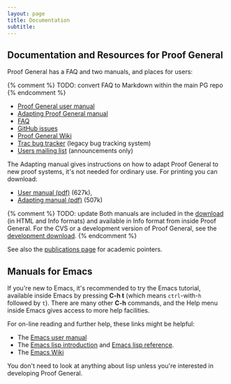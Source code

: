 ```yaml
---
layout: page
title: Documentation
subtitle:
---
```


## Documentation and Resources for Proof General

Proof General has a FAQ and two manuals, and places for users:

{% comment %} TODO: convert FAQ to Markdown within the main PG repo {% endcomment %}
-   [Proof General user manual](/doc/userman)
-   [Adapting Proof General manual](/doc/adaptingman)
-   [FAQ](https://github.com/ProofGeneral/PG/blob/master/FAQ)
-   [GitHub issues](https://github.com/ProofGeneral/PG/issues)
-   [Proof General Wiki](http://proofgeneral.inf.ed.ac.uk/wiki)
-   [Trac bug tracker](http://proofgeneral.inf.ed.ac.uk/trac) (legacy bug tracking system)
-   [Users mailing list](http://proofgeneral.inf.ed.ac.uk/mailinglist) (announcements only)

The Adapting manual gives instructions on how to adapt Proof General to
new proof systems, it's not needed for ordinary use. For printing you
can download:

-   [User manual (pdf)](http://proofgeneral.inf.ed.ac.uk/releases/ProofGeneral/doc/ProofGeneral.pdf)
    (627k),
-   [Adapting manual (pdf)](http://proofgeneral.inf.ed.ac.uk/releases/ProofGeneral/doc/PG-adapting.pdf) (507k)

{% comment %} TODO: update
Both manuals are included in the [download](/download) (in HTML and Info
formats) and available in Info format from inside Proof General. For the
CVS or a development version of Proof General, see the [development download](devel).
{% endcomment %}

See also the [publications page](/pubs) for academic pointers.

## Manuals for Emacs

If you're new to Emacs, it's recommended to try the Emacs tutorial,
available inside Emacs by pressing **C-h t** (which means
`ctrl`-with-`h` followed by `t`). There are many other **C-h** commands,
and the Help menu inside Emacs gives access to more help facilities.

For on-line reading and further help, these links might be helpful:

-   The [Emacs user manual](http://www.gnu.org/software/emacs/manual/)
-   The [Emacs lisp introduction](http://www.gnu.org/software/emacs/manual/eintr.html)
    and [Emacs lisp reference](http://www.gnu.org/software/emacs/manual/elisp.html).
-   The [Emacs Wiki](https://www.emacswiki.org/)

You don't need to look at anything about lisp unless you're interested
in developing Proof General.
